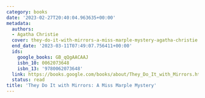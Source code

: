 ```yaml
---
category: books
date: '2023-02-27T20:40:04.963635+00:00'
metadata:
  authors:
  - Agatha Christie
  cover: they-do-it-with-mirrors-a-miss-marple-mystery-agatha-christie.jpg
  end_date: '2023-03-11T07:49:07.756411+00:00'
  ids:
    google_books: GB_qQgAACAAJ
    isbn_10: 0062073648
    isbn_13: '9780062073648'
  link: https://books.google.com/books/about/They_Do_It_with_Mirrors.html?hl=&id=GB_qQgAACAAJ
  status: read
title: 'They Do It with Mirrors: A Miss Marple Mystery'
---
```

